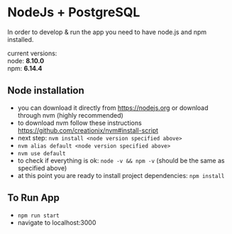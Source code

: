 # NodeJs + PostgreSQL

In order to develop & run the app you need to have node.js and npm installed.

current versions:  
node: **8.10.0**  
npm: **6.14.4**

## Node installation

- you can download it directly from https://nodejs.org or download through nvm (highly recommended)
- to download nvm follow these instructions https://github.com/creationix/nvm#install-script
- next step: `nvm install <node version specified above>`
- `nvm alias default <node version specified above>`
- `nvm use default`
- to check if everything is ok: `node -v && npm -v` (should be the same as specified above)
- at this point you are ready to install project dependencies: `npm install`

## To Run App

- `npm run start`
- navigate to localhost:3000
